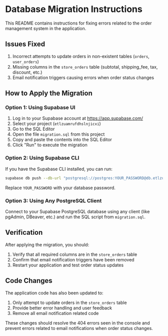 # Database Migration Instructions

This README contains instructions for fixing errors related to the order management system in the application.

## Issues Fixed

1. Incorrect attempts to update orders in non-existent tables (`orders`, `user_orders`)
2. Missing columns in the `store_orders` table (subtotal, shipping_fee, tax, discount, etc.)
3. Email notification triggers causing errors when order status changes

## How to Apply the Migration

### Option 1: Using Supabase UI

1. Log in to your Supabase account at https://app.supabase.com/
2. Select your project (`etlzuamrufdhslnjicxi`)
3. Go to the SQL Editor
4. Open the file `migration.sql` from this project
5. Copy and paste the contents into the SQL Editor
6. Click "Run" to execute the migration

### Option 2: Using Supabase CLI

If you have the Supabase CLI installed, you can run:

```bash
supabase db push --db-url "postgresql://postgres:YOUR_PASSWORD@db.etlzuamrufdhslnjicxi.supabase.co:5432/postgres" migration.sql
```

Replace `YOUR_PASSWORD` with your database password.

### Option 3: Using Any PostgreSQL Client

Connect to your Supabase PostgreSQL database using any client (like pgAdmin, DBeaver, etc.) and run the SQL script from `migration.sql`.

## Verification

After applying the migration, you should:

1. Verify that all required columns are in the `store_orders` table
2. Confirm that email notification triggers have been removed
3. Restart your application and test order status updates

## Code Changes

The application code has also been updated to:

1. Only attempt to update orders in the `store_orders` table
2. Provide better error handling and user feedback
3. Remove all email notification related code

These changes should resolve the 404 errors seen in the console and prevent errors related to email notifications when order status changes. 